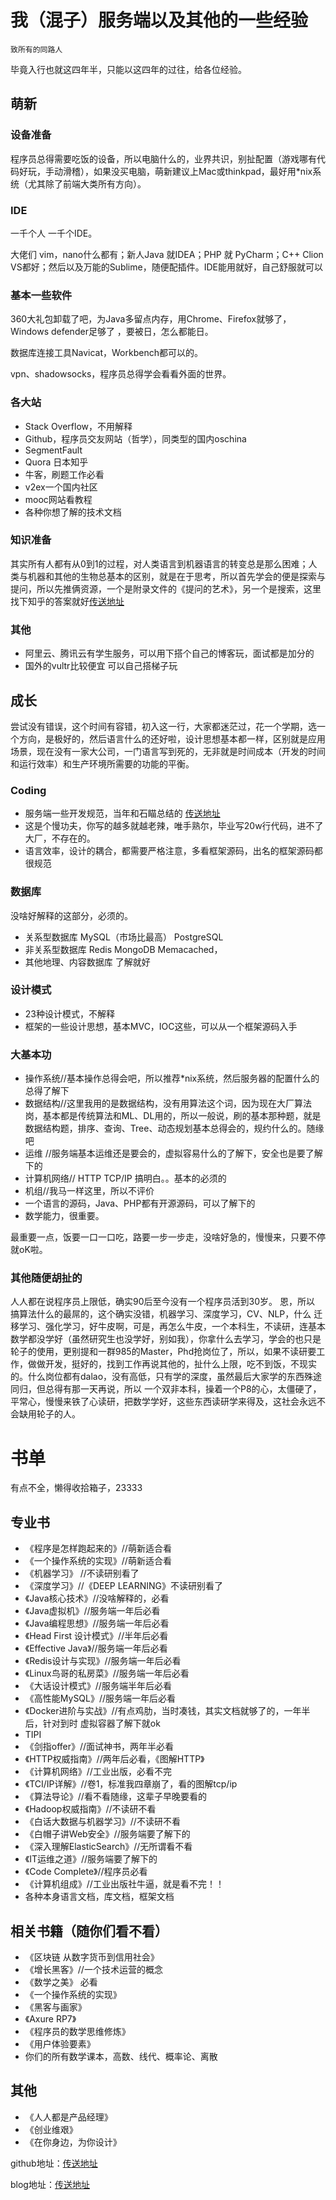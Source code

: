 # 我（混子）服务端以及其他的一些经验
	致所有的同路人

毕竟入行也就这四年半，只能以这四年的过往，给各位经验。

## 萌新

### 设备准备
程序员总得需要吃饭的设备，所以电脑什么的，业界共识，别扯配置（游戏哪有代码好玩，手动滑稽），如果没买电脑，萌新建议上Mac或thinkpad，最好用*nix系统（尤其除了前端大类所有方向）。

### IDE
一千个人 一千个IDE。

大佬们 vim，nano什么都有；新人Java 就IDEA；PHP 就 PyCharm；C++ Clion VS都好；然后以及万能的Sublime，随便配插件。IDE能用就好，自己舒服就可以

### 基本一些软件

360大礼包卸载了吧，为Java多留点内存，用Chrome、Firefox就够了，Windows defender足够了 ，要被日，怎么都能日。

数据库连接工具Navicat，Workbench都可以的。

 vpn、shadowsocks，程序员总得学会看看外面的世界。
 
### 各大站

 * Stack Overflow，不用解释
 * Github，程序员交友网站（哲学），同类型的国内oschina
 * SegmentFault
 * Quora 日本知乎
 * 牛客，刷题工作必看
 * v2ex一个国内社区
 * mooc网站看教程
 * 各种你想了解的技术文档



### 知识准备

其实所有人都有从0到1的过程，对人类语言到机器语言的转变总是那么困难；人类与机器和其他的生物总基本的区别，就是在于思考，所以首先学会的便是探索与提问，所以先推俩资源，一个是附录文件的《提问的艺术》，另一个是搜索，这里找下知乎的答案就好<a href = "https://www.zhihu.com/question/28013848/answer/62475371">传送地址</a>

### 其他

* 阿里云、腾讯云有学生服务，可以用下搭个自己的博客玩，面试都是加分的
* 国外的vultr比较便宜 可以自己搭梯子玩

## 成长

尝试没有错误，这个时间有容错，初入这一行，大家都迷茫过，花一个学期，选一个方向，是极好的，然后语言什么的还好啦，设计思想基本都一样，区别就是应用场景，现在没有一家大公司，一门语言写到死的，无非就是时间成本（开发的时间和运行效率）和生产环境所需要的功能的平衡。

### Coding

* 服务端一些开发规范，当年和石瞄总结的 <a href = "https://github.com/noFloat/team-ruler/blob/master/global.markdown">传送地址</a>
* 这是个慢功夫，你写的越多就越老辣，唯手熟尔，毕业写20w行代码，进不了大厂，不存在的。
* 语言效率，设计的耦合，都需要严格注意，多看框架源码，出名的框架源码都很规范


### 数据库

没啥好解释的这部分，必须的。

* 关系型数据库 MySQL（市场比最高） PostgreSQL 
* 非关系型数据库 Redis MongoDB   Memacached，
* 其他地理、内容数据库 了解就好

### 设计模式

* 23种设计模式，不解释
* 框架的一些设计思想，基本MVC，IOC这些，可以从一个框架源码入手

### 大基本功


* 操作系统//基本操作总得会吧，所以推荐*nix系统，然后服务器的配置什么的总得了解下
* 数据结构//这里我用的是数据结构，没有用算法这个词，因为现在大厂算法岗，基本都是传统算法和ML、DL用的，所以一般说，刷的基本那种题，就是数据结构题，排序、查询、Tree、动态规划基本总得会的，规约什么的。随缘吧
* 运维 //服务端基本运维还是要会的，虚拟容易什么的了解下，安全也是要了解下的
* 计算机网络// HTTP TCP/IP 搞明白。。基本的必须的
* 机组//我马一样这里，所以不评价
* 一个语言的源码，Java、PHP都有开源源码，可以了解下的
* 数学能力，很重要。


最重要一点，饭要一口一口吃，路要一步一步走，没啥好急的，慢慢来，只要不停就oK啦。

### 其他随便胡扯的

人人都在说程序员上限低，确实90后至今没有一个程序员活到30岁。
恩，所以 搞算法什么的最屌的，这个确实没错，机器学习、深度学习，CV、NLP，什么 迁移学习、强化学习，好牛皮啊，可是，再怎么牛皮，一个本科生，不读研，连基本数学都没学好（虽然研究生也没学好，别如我），你拿什么去学习，学会的也只是轮子的使用，更别提和一群985的Master，Phd抢岗位了，所以，如果不读研要工作，做做开发，挺好的，找到工作再说其他的，扯什么上限，吃不到饭，不现实的。什么岗位都有dalao，没有高低，只有学的深度，虽然最后大家学的东西殊途同归，但总得有那一天再说，所以 一个双非本科，操着一个P8的心，太僵硬了，平常心，慢慢来铁了心读研，把数学学好，这些东西读研学来得及，这社会永远不会缺用轮子的人。

# 书单

有点不全，懒得收拾箱子，23333

## 专业书

*  《程序是怎样跑起来的》//萌新适合看
*  《一个操作系统的实现》//萌新适合看
*  《机器学习》 //不读研别看了
*  《深度学习》//《DEEP LEARNING》不读研别看了
*  《Java核心技术》//没啥解释的，必看
*  《Java虚拟机》//服务端一年后必看
*  《Java编程思想》//服务端一年后必看
*  《Head First 设计模式》//半年后必看
*  《Effective Java》//服务端一年后必看
*  《Redis设计与实现》//服务端一年后必看
*  《Linux鸟哥的私房菜》//服务端一年后必看
*  《大话设计模式》//服务端半年后必看
*  《高性能MySQL》//服务端一年后必看
*  《Docker进阶与实战》//有点鸡肋，当时凑钱，其实文档就够了的，一年半后，针对到时 虚拟容器了解下就ok
*  TIPI 
*  《剑指offer》//面试神书，两年半必看
*  《HTTP权威指南》//两年后必看，《图解HTTP》
*  《计算机网络》//工业出版，必看不完
*  《TCI/IP详解》//卷1，标准我四章崩了，看的图解tcp/ip
*  《算法导论》//看不看随缘，这辈子早晚要看的
*  《Hadoop权威指南》//不读研不看
*  《白话大数据与机器学习》//不读研不看
*  《白帽子讲Web安全》//服务端要了解下的
*  《深入理解ElasticSearch》//无所谓看不看
*  《IT运维之道》//服务端要了解下的
*  《Code Complete》//程序员必看
*  《计算机组成》//工业出版社牛逼，就是看不完！！
*  各种本身语言文档，库文档，框架文档 
 
## 相关书籍（随你们看不看）

*  《区块链 从数字货币到信用社会》
*  《增长黑客》//一个技术运营的概念
*  《数学之美》 必看
*  《一个操作系统的实现》
*  《黑客与画家》
*  《Axure RP7》
*  《程序员的数学思维修炼》
*  	《用户体验要素》
*  你们的所有数学课本，高数、线代、概率论、离散

## 其他

* 《人人都是产品经理》
* 《创业维艰》
* 《在你身边，为你设计》



github地址：<a href = "https://github.com/noFloat">传送地址</a>

blog地址：<a href = "http://blog.nofloat.cn">传送地址</a>

